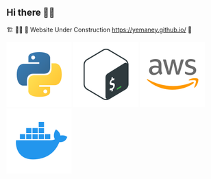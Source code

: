 ## Hi there 👋🤓

🏗️ 👷‍♂️ 🚧 Website Under Construction https://yemaney.github.io/ 🚧 


![python](icons/python.svg)
![bash](icons/bash.svg)
![aws](icons/aws.svg)
![docker](icons/docker.svg)
<!--
**yemaney/yemaney** is a ✨ _special_ ✨ repository because its `README.md` (this file) appears on your GitHub profile.

Here are some ideas to get you started:

- 🔭 I’m currently working on ...
- 🌱 I’m currently learning ...
- 👯 I’m looking to collaborate on ...
- 🤔 I’m looking for help with ...
- 💬 Ask me about ...
- 📫 How to reach me: ...
- 😄 Pronouns: ...
- ⚡ Fun fact: ...
-->
